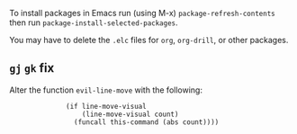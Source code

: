 To install packages in Emacs
run (using M-x) `package-refresh-contents`
then run        `package-install-selected-packages`.

You may have to delete the `.elc` files for `org`, `org-drill`, or other packages.

## `gj` `gk` fix

Alter the function `evil-line-move` with the following:
```
              (if line-move-visual
                  (line-move-visual count)
                (funcall this-command (abs count))))
```
